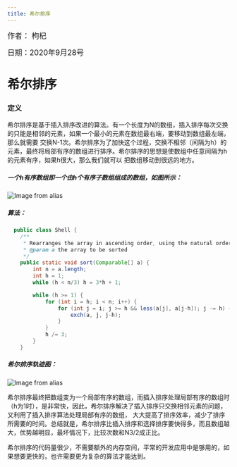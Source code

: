 ```yaml
---
title: 希尔排序
---
```


<big>作者： 枸杞</big>

<big>日期：2020年9月28号</big>
# 希尔排序

### 定义

希尔排序是基于插入排序改进的算法。有一个长度为N的数组，插入排序每次交换的只能是相邻的元素，如果一个最小的元素在数组最右端，要移动到数组最左端，那么就需要
交换N-1次。希尔排序为了加快这个过程，交换不相邻（间隔为h）的元素，最终将局部有序的数组进行排序。希尔排序的思想是使数组中任意间隔为h的元素有序，如果h很大，那么我们就可以
把数组移动到很远的地方。

##### 一个h有序数组即一个由h个有序子数组组成的数组，如图所示：
![Image from alias](~@images/code/h-sorted.png)




##### 算法：
```java
  public class Shell {
    /**
     * Rearranges the array in ascending order, using the natural order.
     * @param a the array to be sorted
     */
    public static void sort(Comparable[] a) {
        int n = a.length;
        int h = 1;
        while (h < n/3) h = 3*h + 1; 

        while (h >= 1) {
            for (int i = h; i < n; i++) {
                for (int j = i; j >= h && less(a[j], a[j-h]); j -= h) {
                    exch(a, j, j-h);
                }
            }
            h /= 3;
        }
    }
```

##### 希尔排序轨迹图：
![Image from alias](~@images/code/shell.png)

希尔排序最终把数组变为一个局部有序的数组，而插入排序处理局部有序的数组时（h为1时），是非常快，因此，希尔排序解决了插入排序只交换相邻元素的问题，又利用了插入排序算法处理局部有序的数组，
大大提高了排序效率，减少了排序所需要的时间。总结就是，希尔排序比插入排序和选择排序要快得多，而且数组越大，优势越明显，最坏情况下，比较次数和N3/2成正比。 

希尔排序的代码量很少，不需要额外的内存空间，平常的开发应用中是够用的，如果想要更快的，也许需要更为复杂的算法才能达到。
